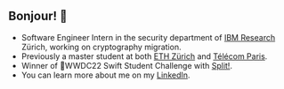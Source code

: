 ## Bonjour! 👋

* Software Engineer Intern in the security department of [IBM Research](https://research.ibm.com/) Zürich, working on cryptography migration.
* Previously a master student at both [ETH Zürich](https://ethz.ch/en.html) and [Télécom Paris](https://www.telecom-paris.fr/en/home).
* Winner of WWDC22 Swift Student Challenge with [Split!](https://github.com/hugoqnc/Split).
* You can learn more about me on my [LinkedIn](https://www.linkedin.com/in/hugo-queinnec/).

<!--
[![Hugo's GitHub stats](https://github-readme-stats.vercel.app/api?username=hugoqnc&hide=prs,issues&count_private=true&show_icons=true)](https://github.com/hugoqnc#gh-light-mode-only)
[![Hugo's GitHub stats](https://github-readme-stats.vercel.app/api?username=hugoqnc&hide=prs,issues&count_private=true&show_icons=true&theme=github_dark)](https://github.com/hugoqnc#gh-dark-mode-only)
-->
